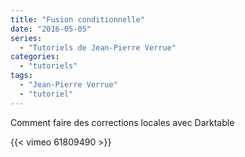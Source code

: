 ```yaml
---
title: "Fusion conditionnelle"
date: "2016-05-05"
series:
  - "Tutoriels de Jean-Pierre Verrue"
categories: 
  - "tutoriels"
tags: 
  - "Jean-Pierre Verrue"
  - "tutoriel"
---
```


Comment faire des corrections locales avec Darktable

{{< vimeo 61809490 >}}
